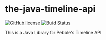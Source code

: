 # the-java-timeline-api

[![GitHub license](https://img.shields.io/badge/license-LGPL-blue.svg)](https://raw.githubusercontent.com/the-nameless-devs/the-java-timeline-api/dev/LICENSE)
[![Build Status](https://img.shields.io/travis/the-nameless-devs/the-java-timeline-api/dev.svg)](https://travis-ci.org/the-nameless-devs/the-java-timeline-api)

This is a Java Library for Pebble's Timeline API
